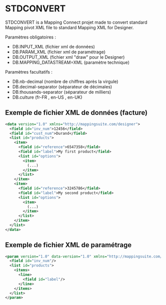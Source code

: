 # STDCONVERT
STDCONVERT is a Mapping Connect projet made to convert standard Mapping pivot XML file to standard Mapping XML for Designer.

Paramètres obligatoires :
- DB.INPUT_XML (fichier xml de données)
- DB.PARAM_XML (fichier xml de paramétrage)
- DB.OUTPUT_XML (fichier xml "draw" pour le Designer)
- DB.MAPPING_DATASTREAM=XML (paramètre technique)

Paramètres facultatifs :
- DB.nb-decimal (nombre de chiffres après la virgule)
- DB.decimal-separator (séparateur de décimales)
- DB.thousands-separator (séparateur de milliers)
- DB.culture (fr-FR , en-US , en-UK)


## Exemple de fichier XML de données (facture)
```xml
<data version="1.0" xmlns="http://mappingsuite.com/designer">
  <field id="inv_num">12456</field>
  <field id="cust_num">Durand</field>
  <list id="products">
    <item>
      <field id="reference">6547358</field>
      <field id="label">My first product</field>
      <list id="options">
        <item>
          (...)
        </item>
      </list>
    </item>
    <item>
      <field id="reference">3245786</field>
      <field id="label">My second product</field>
      <list id="options">
        <item>
          (...)
        </item>
      </list>
    </item>
  </list>
</data>
```

## Exemple de fichier XML de paramétrage
```xml
<param version="1.0" data-version="1.0" xmlns="http://mappingsuite.com/designer">
  <field id="inv_num"/>
  <list id="products">
    <items>
      <line>
        <field id="label"/>
      </line>
    </items>
  </list>
</param>
```
